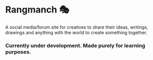 # Rangmanch 🎭
A social media/forum site for creatives to share their ideas, writings, drawings and anything with the world to create something together.

### Currently under development. Made purely for learning purposes.
